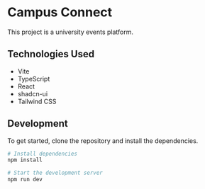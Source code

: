 # Campus Connect

This project is a university events platform.

## Technologies Used

* Vite
* TypeScript
* React
* shadcn-ui
* Tailwind CSS

## Development

To get started, clone the repository and install the dependencies.

```sh
# Install dependencies
npm install

# Start the development server
npm run dev